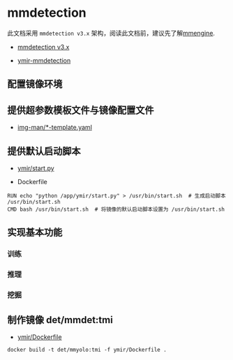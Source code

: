 # mmdetection

此文档采用 `mmdetection v3.x` 架构，阅读此文档前，建议先了解[mmengine](https://mmengine.readthedocs.io/zh_CN/latest/get_started/introduction.html).

- [mmdetection v3.x](https://github.com/open-mmlab/mmdetection/tree/3.x)

- [ymir-mmdetection](https://github.com/modelai/ymir-mmdetection)

## 配置镜像环境

## 提供超参数模板文件与镜像配置文件

- [img-man/*-template.yaml](https://github.com/modelai/ymir-mmdetection/tree/ymir/ymir/img-man)

## 提供默认启动脚本

- [ymir/start.py](https://github.com/modelai/ymir-mmyolo/tree/ymir/ymir/start.py)

- Dockerfile
```
RUN echo "python /app/ymir/start.py" > /usr/bin/start.sh  # 生成启动脚本 /usr/bin/start.sh
CMD bash /usr/bin/start.sh  # 将镜像的默认启动脚本设置为 /usr/bin/start.sh
```

## 实现基本功能

### 训练

### 推理

### 挖掘

## 制作镜像 det/mmdet:tmi

- [ymir/Dockerfile](https://github.com/modelai/ymir-mmdetection/tree/ymir/ymir/Dockerfile)

```
docker build -t det/mmyolo:tmi -f ymir/Dockerfile .
```
